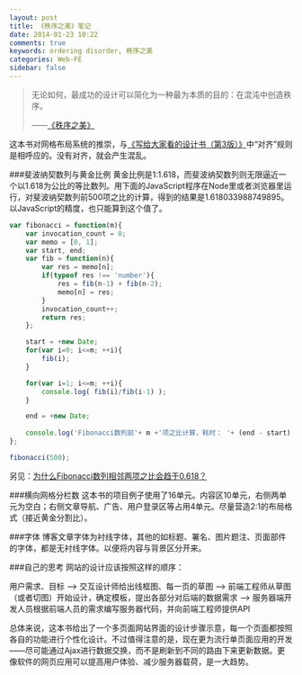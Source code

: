 ```yaml
---
layout: post
title: 《秩序之美》笔记
date: 2014-01-23 10:22
comments: true
keywords: ordering disorder, 秩序之美
categories: Web-FE
sidebar: false
---
```


>无论如何，最成功的设计可以简化为一种最为本质的目的：在混沌中创造秩序。
>
>——[《秩序之美》](http://book.douban.com/subject/6393626/)

这本书对网格布局系统的推崇，与[《写给大家看的设计书（第3版）》](http://book.douban.com/subject/3323633/)中“对齐”规则是相呼应的。没有对齐，就会产生混乱。

<!--more-->

###斐波纳契数列与黄金比例
黄金比例是1:1.618，而斐波纳契数列则无限逼近一个以1.618为公比的等比数列。用下面的JavaScript程序在Node里或者浏览器里运行，对斐波纳契数列前500项之比的计算，得到的结果是1.618033988749895。以JavaScript的精度，也只能算到这个值了。

``` javascript
var fibonacci = function(m){
	var invocation_count = 0;
	var memo = [0, 1];
	var start, end;
	var fib = function(n){
		var res = memo[n];
		if(typeof res !== 'number'){
			res = fib(n-1) + fib(n-2);
			memo[n] = res;
		}
		invocation_count++;
		return res;
	};

	start = +new Date;
	for(var i=0; i<=m; ++i){
		fib(i);
	}

	for(var i=1; i<=m; ++i){
		console.log( fib(i)/fib(i-1) );
	}

	end = +new Date;
	
	console.log('Fibonacci数列前'+ m +'项之比计算，耗时： '+ (end - start) + ' ms');
};

fibonacci(500);
```

另见：<a href="http://www.matrix67.com/blog/archives/5221" target="_blank">为什么Fibonacci数列相邻两项之比会趋于0.618？</a>

###横向网格分栏数
这本书的项目例子使用了16单元。内容区10单元，右侧两单元为空白；右侧文章导航、广告、用户登录区等占用4单元。尽量营造2:1的布局格式（接近黄金分割比）。

###字体
博客文章字体为衬线字体，其他的如标题、署名、图片题注、页面部件的字体，都是无衬线字体。以便将内容与背景区分开来。

###自己的思考
网站的设计应该按照这样的顺序：

用户需求、目标 --> 交互设计师给出线框图、每一页的草图 --> 前端工程师从草图（或者切图）开始设计，确定模板，提出各部分对后端的数据需求 --> 服务器端开发人员根据前端人员的需求编写服务器代码，并向前端工程师提供API

总体来说，这本书给出了一个多页面网站界面的设计步骤示意，每一个页面都按照各自的功能进行个性化设计。不过值得注意的是，现在更为流行单页面应用的开发——尽可能通过Ajax进行数据交换，而不是刷新到不同的路由下来更新数据。更像软件的网页应用可以提高用户体验、减少服务器载荷，是一大趋势。